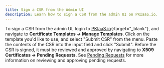 ```yaml
---
title: Sign a CSR from the Admin UI
description: Learn how to sign a CSR from the admin UI on PKIaaS.io.
---
```

To sign a CSR from the admin UI, login to [PKIaaS.io](https://pkiaas.io/auth/login){:target="_blank"}, and navigate to **Certificate Templates -> Manage Templates**. Click on the template you'd like to use, and select "Submit CSR" from the menu. Paste the contents of the CSR into the input field and click "Submit". Before the CSR is signed, it must be reviewed and approved by navigating to **X509 Certificates -> Pending Requests**. See [Pending Requests](../certificate-management/pending-requests.md) for more information on reviewing and approving pending requests. 